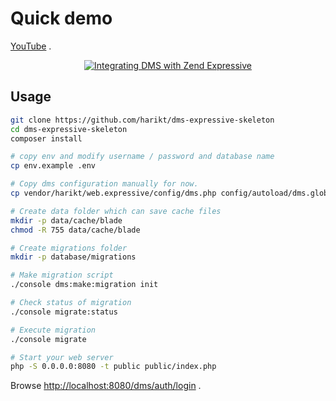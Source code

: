 # Quick demo

[YouTube](https://www.youtube.com/watch?v=hMtGHVgYhmE) .

<p align="center">
    <a href="https://www.youtube.com/watch?v=hMtGHVgYhmE">
        <img src="https://img.youtube.com/vi/hMtGHVgYhmE/0.jpg" alt="Integrating DMS with Zend Expressive" />
    </a>
</p>

## Usage

```bash
git clone https://github.com/harikt/dms-expressive-skeleton
cd dms-expressive-skeleton
composer install

# copy env and modify username / password and database name
cp env.example .env

# Copy dms configuration manually for now.
cp vendor/harikt/web.expressive/config/dms.php config/autoload/dms.global.php

# Create data folder which can save cache files
mkdir -p data/cache/blade
chmod -R 755 data/cache/blade

# Create migrations folder
mkdir -p database/migrations

# Make migration script
./console dms:make:migration init

# Check status of migration
./console migrate:status

# Execute migration
./console migrate

# Start your web server
php -S 0.0.0.0:8080 -t public public/index.php
```

Browse [http://localhost:8080/dms/auth/login](http://localhost:8080/dms/auth/login) .
